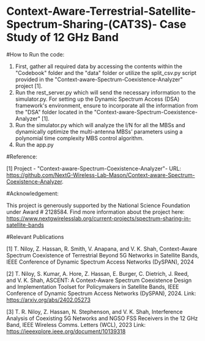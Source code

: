 # Context-Aware-Terrestrial-Satellite-Spectrum-Sharing-(CAT3S)- Case Study of 12 GHz Band



#How to Run the code:

1. First, gather all required data by accessing the contents within the "Codebook" folder and the "data" folder or utilize the split_csv.py script provided in the "Context-aware-Spectrum-Coexistence-Analyzer" project [1].
3. Run the rest_server.py which will send the necessary information to the simulator.py. For setting up the Dynamic Spectrum Access (DSA) framework's environment, ensure to incorporate all the information from the "DSA" folder located in the "Context-aware-Spectrum-Coexistence-Analyzer" [1].
4. Run the simulator.py which will analyze the I/N for all the MBSs and dynamically optimize the multi-antenna MBSs’ parameters using a polynomial time complexity MBS control algorithm.
5. Run the app.py

#Reference:

[1] Project - "Context-aware-Spectrum-Coexistence-Analyzer"- URL: https://github.com/NextG-Wireless-Lab-Mason/Context-aware-Spectrum-Coexistence-Analyzer.

#Acknowledgement:

This project is generously supported by the National Science Foundation under Award # 2128584. Find more information about the project here: https://www.nextgwirelesslab.org/current-projects/spectrum-sharing-in-satellite-bands

#Relevant Publications

[1] T. Niloy, Z. Hassan, R. Smith, V. Anapana, and V. K. Shah, Context-Aware Spectrum Coexistence of Terrestrial Beyond 5G Networks in Satellite Bands, IEEE Conference of Dynamic Spectrum Access Networks (DySPAN), 2024

[2] T. Niloy, S. Kumar, A. Hore, Z. Hassan, E. Burger, C. Dietrich, J. Reed, and V. K. Shah, ASCENT: A Context-Aware Spectrum Coexistence Design and Implementation Toolset for Policymakers in Satellite Bands, IEEE Conference of Dynamic Spectrum Access Networks (DySPAN), 2024. Link: https://arxiv.org/abs/2402.05273

[3] T. R. Niloy, Z. Hassan, N. Stephenson, and V. K. Shah, Interference Analysis of Coexisting 5G Networks and NGSO FSS Receivers in the 12 GHz Band, IEEE Wireless Comms. Letters (WCL), 2023 Link: https://ieeexplore.ieee.org/document/10139318
